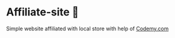 # Affiliate-site :money_mouth_face:                                                                                                                                            
Simple website affiliated with local store
 with help of <a href="http://johnelder.com/">Codemy.com</a>
